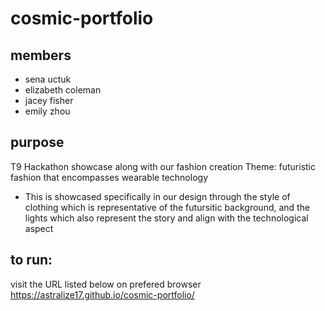 # cosmic-portfolio

## members
* sena uctuk
* elizabeth coleman
* jacey fisher
* emily zhou 

## purpose
T9 Hackathon showcase along with our fashion creation
Theme: futuristic fashion that encompasses wearable technology

- This is showcased specifically in our design through the style of clothing
which is representative of the futursitic background, and the lights which also
represent the story and align with the technological aspect

## to run:
visit the URL listed below on prefered browser
https://astralize17.github.io/cosmic-portfolio/
